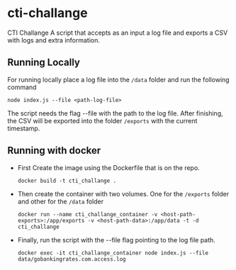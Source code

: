 # cti-challange
CTI Challange
A script that accepts as an input a log file and exports a CSV with logs and extra information.

## Running Locally
For running locally place a log file into the `/data` folder and run the following command

    node index.js --file <path-log-file>
The script needs the flag --file with the path to the log file. After finishing, the CSV will be exported into the folder `/exports` with the current timestamp.

## Running with docker

 - First Create the image using the Dockerfile that is on the repo.

      `docker build -t cti_challange .`

 - Then create the container with two volumes. One for the `/exports` folder and other for the `/data` folder
	
     `docker run --name cti_challange_container -v <host-path-exports>:/app/exports -v <host-path-data>:/app/data -t -d cti_challange`

 - Finally, run the script with the --file flag pointing to the log file path. 

    `docker exec -it cti_challange_container node index.js --file data/gobankingrates.com.access.log`


